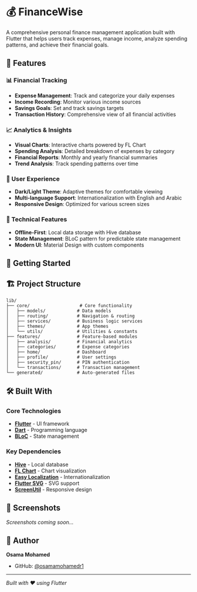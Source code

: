# 💰 FinanceWise

A comprehensive personal finance management application built with Flutter that helps users track expenses, manage income, analyze spending patterns, and achieve their financial goals.

## 🌟 Features

### 📊 Financial Tracking
- **Expense Management**: Track and categorize your daily expenses
- **Income Recording**: Monitor various income sources
- **Savings Goals**: Set and track savings targets
- **Transaction History**: Comprehensive view of all financial activities

### 📈 Analytics & Insights
- **Visual Charts**: Interactive charts powered by FL Chart
- **Spending Analysis**: Detailed breakdown of expenses by category
- **Financial Reports**: Monthly and yearly financial summaries
- **Trend Analysis**: Track spending patterns over time

### 🎨 User Experience
- **Dark/Light Theme**: Adaptive themes for comfortable viewing
- **Multi-language Support**: Internationalization with English and Arabic
- **Responsive Design**: Optimized for various screen sizes

### 🔧 Technical Features
- **Offline-First**: Local data storage with Hive database
- **State Management**: BLoC pattern for predictable state management
- **Modern UI**: Material Design with custom components

## 🚀 Getting Started



## 🏗️ Project Structure

```
lib/
├── core/                   # Core functionality
│   ├── models/            # Data models
│   ├── routing/           # Navigation & routing
│   ├── services/          # Business logic services
│   ├── themes/            # App themes
│   └── utils/             # Utilities & constants
├── features/              # Feature-based modules
│   ├── analysis/          # Financial analytics
│   ├── categories/        # Expense categories
│   ├── home/              # Dashboard
│   ├── profile/           # User settings
│   ├── security_pin/      # PIN authentication
│   └── transactions/      # Transaction management
└── generated/             # Auto-generated files
```

## 🛠️ Built With

### Core Technologies
- **[Flutter](https://flutter.dev/)** - UI framework
- **[Dart](https://dart.dev/)** - Programming language
- **[BLoC](https://bloclibrary.dev/)** - State management

### Key Dependencies
- **[Hive](https://pub.dev/packages/hive)** - Local database
- **[FL Chart](https://pub.dev/packages/fl_chart)** - Chart visualization
- **[Easy Localization](https://pub.dev/packages/easy_localization)** - Internationalization
- **[Flutter SVG](https://pub.dev/packages/flutter_svg)** - SVG support
- **[ScreenUtil](https://pub.dev/packages/flutter_screenutil)** - Responsive design

## 📸 Screenshots

*Screenshots coming soon...*


## 👤 Author

**Osama Mohamed**
- GitHub: [@osamamohamedr1](https://github.com/osamamohamedr1)

---

*Built with ❤️ using Flutter*
